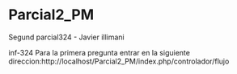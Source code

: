 # Parcial2_PM
 Segund parcial324 - Javier illimani

inf-324
Para la primera pregunta entrar en la siguiente direccion:http://localhost/Parcial2_PM/index.php/controlador/flujo